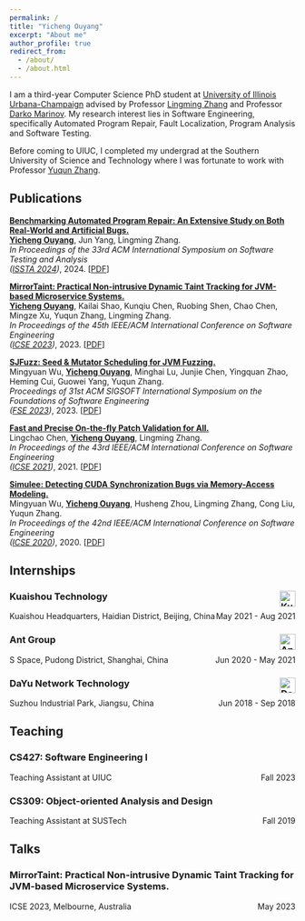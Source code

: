```yaml
---
permalink: /
title: "Yicheng Ouyang"
excerpt: "About me"
author_profile: true
redirect_from: 
  - /about/
  - /about.html
---
```


I am a third-year Computer Science PhD student at [University of Illinois Urbana-Champaign](https://cs.illinois.edu/) advised by Professor [Lingming Zhang](https://lingming.cs.illinois.edu/) and Professor [Darko Marinov](https://mir.cs.illinois.edu/marinov/). My research interest lies in Software Engineering, specifically Automated Program Repair, Fault Localization, Program Analysis and Software Testing. 

Before coming to UIUC, I completed my undergrad at the Southern University of Science and Technology where I was fortunate to work with Professor [Yuqun Zhang](https://zhangyuqun.github.io/).

## Publications

<ins>**Benchmarking Automated Program Repair: An Extensive Study on Both Real-World and Artificial Bugs.**</ins>  
<ins>**Yicheng Ouyang**</ins>, Jun Yang, Lingming Zhang.  
*In Proceedings of the 33rd ACM International Symposium on Software Testing and Analysis  
([ISSTA 2024](https://conf.researchr.org/home/issta-2024))*, 2024. [[PDF](https://yicheng-ouyang.github.io/files/BenchmarkAPR.pdf)]

<ins>**MirrorTaint: Practical Non-intrusive Dynamic Taint Tracking for JVM-based Microservice Systems.**</ins>  
<ins>**Yicheng Ouyang**</ins>, Kailai Shao, Kunqiu Chen, Ruobing Shen, Chao Chen, Mingze Xu, Yuqun Zhang, Lingming Zhang.  
*In Proceedings of the 45th IEEE/ACM International Conference on Software Engineering  
([ICSE 2023](https://conf.researchr.org/home/icse-2023))*, 2023. [[PDF](https://yicheng-ouyang.github.io/files/MirrorTaint.pdf)]

<ins>**SJFuzz: Seed & Mutator Scheduling for JVM Fuzzing.**</ins>  
Mingyuan Wu, <ins>**Yicheng Ouyang**</ins>, Minghai Lu, Junjie Chen, Yingquan Zhao, Heming Cui, Guowei Yang, Yuqun Zhang.  
*Proceedings of 31st ACM SIGSOFT International Symposium on the Foundations of Software Engineering  
([FSE 2023](https://2023.esec-fse.org/))*, 2023. [[PDF](https://yicheng-ouyang.github.io/files/SJFuzz.pdf)]

<ins>**Fast and Precise On-the-fly Patch Validation for All.**</ins>   
Lingchao Chen, <ins>**Yicheng Ouyang**</ins>, Lingming Zhang.  
*In Proceedings of the 43rd IEEE/ACM International Conference on Software Engineering  
([ICSE 2021](https://conf.researchr.org/home/icse-2021))*, 2021. [[PDF](https://yicheng-ouyang.github.io/files/UniAPR.pdf)]

<ins>**Simulee: Detecting CUDA Synchronization Bugs via Memory-Access Modeling.**</ins>   
Mingyuan Wu, <ins>**Yicheng Ouyang**</ins>, Husheng Zhou, Lingming Zhang, Cong Liu, Yuqun Zhang.  
*In Proceedings of the 42nd IEEE/ACM International Conference on Software Engineering  
([ICSE 2020](https://conf.researchr.org/home/icse-2020))*, 2020. [[PDF](https://yicheng-ouyang.github.io/files/Simulee.pdf)]

## Internships
### Kuaishou Technology <img src="https://yicheng-ouyang.github.io/images/Kuaishou.png" alt="Kuaishou" style="height: 1.7em; float: right;"/>

Kuaishou Headquarters, Haidian District, Beijing, China  <span style="float: right;">May 2021 - Aug 2021</span>

### Ant Group <img src="https://yicheng-ouyang.github.io/images/AntGroup.png" alt="AntGroup" style="height: 1.7em; float: right;"/>

S Space, Pudong District, Shanghai, China  <span style="float: right;">Jun 2020 - May 2021</span>

### DaYu Network Technology <img src="https://yicheng-ouyang.github.io/images/Dayu.jpeg" alt="Dayu" style="height: 1.7em; float: right;"/>

Suzhou Industrial Park, Jiangsu, China <span style="float: right;">Jun 2018 - Sep 2018</span>

## Teaching
### CS427: Software Engineering I

Teaching Assistant at UIUC <span style="float: right;">Fall 2023</span>

### CS309: Object-oriented Analysis and Design

Teaching Assistant at SUSTech <span style="float: right;">Fall 2019</span>

## Talks
### MirrorTaint: Practical Non-intrusive Dynamic Taint Tracking for JVM-based Microservice Systems.

ICSE 2023, Melbourne, Australia <span style="float: right;">May 2023</span>